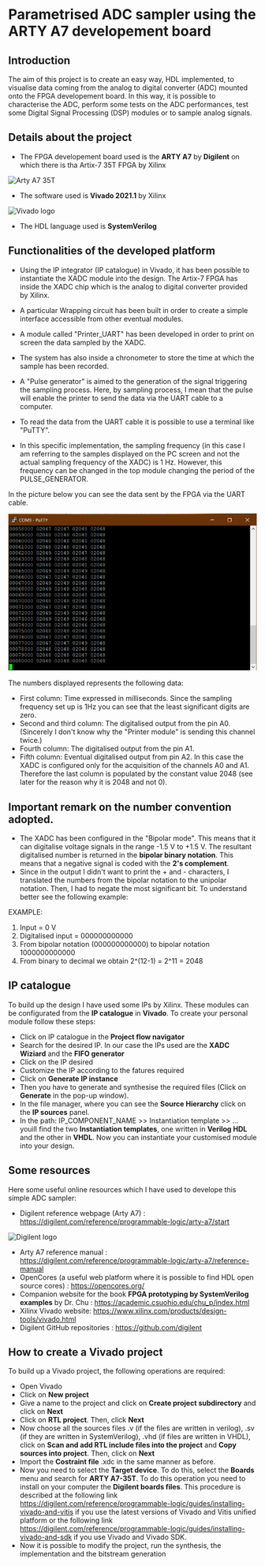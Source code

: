 # Parametrised ADC sampler using the ARTY A7 developement board
## Introduction
The aim of this project is to create an easy way, HDL implemented, to visualise data coming from the analog to digital converter (ADC) mounted onto the FPGA developement board. In this way, it is possible to characterise the ADC, perform some tests on the ADC performances, test some Digital Signal Processing (DSP) modules or to sample analog signals.

## Details about the project
- The FPGA developement board used is the **ARTY A7** by **Digilent** on which there is tha Artix-7 35T FPGA by Xilinx

![Arty A7 35T](https://digilent.com/reference/_media/reference/programmable-logic/arty/arty-0.png)

- The software used is **Vivado 2021.1** by Xilinx 

![Vivado logo](https://www.xilinx.com/content/dam/xilinx/imgs/products/vivado/vivado-ml/vivado-hero-logo-web.png)

- The HDL language used is **SystemVerilog**

## Functionalities of the developed platform
- Using the IP integrator (IP catalogue) in Vivado, it has been possible to instantiate the XADC module into the design. The Artix-7 FPGA has inside the XADC chip which is the analog to digital converter provided by Xilinx.
- A particular Wrapping circuit has been built in order to create a simple interface accessible from other eventual modules.
- A module called "Printer_UART" has been developed in order to print on screen the data sampled by the XADC.
- The system has also inside a chronometer to store the time at which the sample has been recorded.
- A "Pulse generator" is aimed to the generation of the signal triggering the sampling process. Here, by sampling process, I mean that the pulse will enable the printer to send the data via the UART cable to a computer.
- To read the data from the UART cable it is possible to use a terminal like "PuTTY".


- In this specific implementation, the sampling frequency (in this case I am referring to the samples displayed on the PC screen and not the actual sampling frequency of the XADC) is 1 Hz. However, this frequency can be changed in the top module changing the period of the PULSE_GENERATOR. 


In the picture below you can see the data sent by the FPGA via the UART cable.

![PuTTY terminal window](Terminal_output.png) 

The numbers displayed represents the following data:
- First column: Time expressed in milliseconds. Since the sampling frequency set up is 1Hz you can see that the least significant digits are zero. 
- Second and third column: The digitalised output from the pin A0. (Sincerely I don't know why the "Printer module" is sending this channel twice.) 
- Fourth column: The digitalised output from the pin A1.
- Fifth column: Eventual digitalised output from pin A2. In this case the XADC is configured only for the acquisition of the channels A0 and A1. Therefore the last column is populated by the constant value 2048 (see later for the reason why it is 2048 and not 0).

## Important remark on the number convention adopted.
- The XADC has been configured in the "Bipolar mode". This means that it can digitalise voltage signals in the range -1.5 V to +1.5 V. The resultant digitalised number is returned in the **bipolar binary notation**. This means that a negative signal is coded with the **2's complement**. 
- Since in the output I didn't want to print the + and - characters, I translated the numbers from the bipolar notation to the unipolar notation. Then, I had to negate the most significant bit. To understand better see the following example:

EXAMPLE: 
1. Input = 0 V
2. Digitalised input = 000000000000
3. From bipolar notation (000000000000) to bipolar notation 1000000000000
4. From binary to decimal we obtain 2^(12-1) = 2^11 = 2048





## IP catalogue
To build up the design I have used some IPs by Xilinx. These modules can be configurated from the **IP catalogue** in **Vivado**. 
To create your personal module follow these steps:
- Click on IP catalogue in the **Project flow navigator**
- Search for the desired IP. In our case the IPs used are the **XADC Wiziard** and the **FIFO generator**
- Click on the IP desired
- Customize the IP according to the fatures required
- Click on **Generate IP instance**
- Then you have to generate and synthesise the required files (Click on **Generate** in the pop-up window). 
- In the file manager, where you can see the **Source Hierarchy** click on the **IP sources** panel.
- In the path: IP_COMPONENT_NAME >> Instantiation template >> ...    youìll find the two **Instantiation templates**, one written in **Verilog HDL** and the other in **VHDL**. Now you can instantiate your customised module into your design. 




## Some resources
Here some useful online resources which I have used to develope this simple ADC sampler:
- Digilent reference webpage (Arty A7) : https://digilent.com/reference/programmable-logic/arty-a7/start

![Digilent logo](https://cdn11.bigcommerce.com/s-7gavg/images/stencil/original/digilent-logo_ni_2021-260px_1_1627086513__23106.original.png)

- Arty A7 reference manual : https://digilent.com/reference/programmable-logic/arty-a7/reference-manual
- OpenCores (a useful web platform where it is possible to find HDL open source cores) : https://opencores.org/
- Companion website for the book **FPGA prototyping by SystemVerilog examples** by Dr. Chu : https://academic.csuohio.edu/chu_p/index.html
- Xilinx Vivado website: https://www.xilinx.com/products/design-tools/vivado.html
- Digilent GitHub repositories : https://github.com/digilent

## How to create a Vivado project
To build up a Vivado project, the following operations are required:
- Open Vivado
- Click on **New project**
- Give a name to the project and click on **Create project subdirectory** and click on **Next**
- Click on **RTL project**. Then, click **Next**
- Now choose all the sources files .v (if the files are written in verilog), .sv (if they are written in SystemVerilog), .vhd (if files are written in VHDL), click on **Scan and add RTL include files into the project** and **Copy sources into project**. Then, click on **Next**
- Import the **Costraint file** .xdc in the same manner as before.
- Now you need to select the **Target device**. To do this, select the **Boards** menu and search for **ARTY A7-35T**. To do this operation you need to install on your computer the **Digilent boards files**. This procedure is described at the following link https://digilent.com/reference/programmable-logic/guides/installing-vivado-and-vitis if you use the latest versions of Vivado and Vitis unified platform or the following link https://digilent.com/reference/programmable-logic/guides/installing-vivado-and-sdk if you use Vivado and Vivado SDK. 
- Now it is possible to modify the project, run the synthesis, the implementation and the bitstream generation
